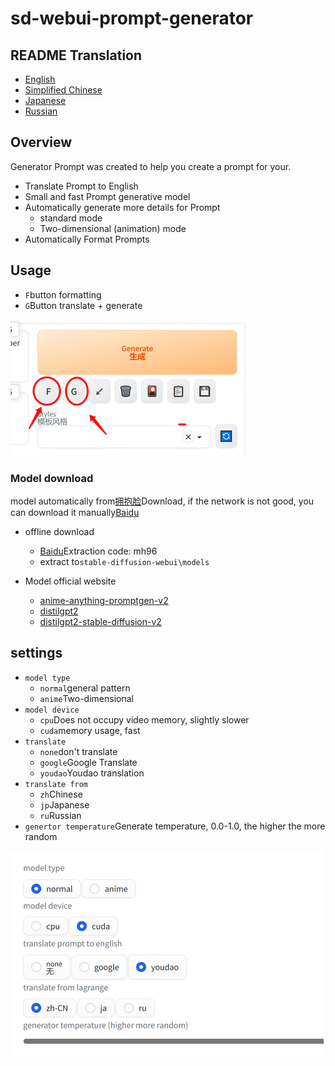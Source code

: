 # sd-webui-prompt-generator

## README Translation

-   [English](README.en.md)
-   [Simplified Chinese](README.md)
-   [Japanese](README.ja.md)
-   [Russian](README.ru.md)

## Overview

Generator Prompt was created to help you create a prompt for your.

-   Translate Prompt to English
-   Small and fast Prompt generative model
-   Automatically generate more details for Prompt
    -   standard mode
    -   Two-dimensional (animation) mode
-   Automatically Format Prompts

## Usage

-   `F`button formatting
-   `G`Button translate + generate

![ui.png](./docs/ui.png)

### Model download

model automatically from[拥抱脸](https://huggingface.co/)Download, if the network is not good, you can download it manually[Baidu](https://pan.baidu.com/s/1RRo30reGmhRzFlGrZG74tg?pwd=mh96)

-   offline download
    -   [Baidu](https://pan.baidu.com/s/1RRo30reGmhRzFlGrZG74tg?pwd=mh96)Extraction code: mh96
    -   extract to`stable-diffusion-webui\models`

-   Model official website
    -   [anime-anything-promptgen-v2](https://huggingface.co/FredZhang7/anime-anything-promptgen-v2)
    -   [distilgpt2](https://huggingface.co/distilgpt2)
    -   [distilgpt2-stable-diffusion-v2](https://huggingface.co/FredZhang7/distilgpt2-stable-diffusion-v2)

## settings

-   `model type`
    -   `normal`general pattern
    -   `anime`Two-dimensional
-   `model device`
    -   `cpu`Does not occupy video memory, slightly slower
    -   `cuda`memory usage, fast
-   `translate `
    -   `none`don't translate
    -   `google`Google Translate
    -   `youdao`Youdao translation
-   `translate from`
    -   `zh`Chinese
    -   `jp`Japanese
    -   `ru`Russian
-   `genertor temperature`Generate temperature, 0.0-1.0, the higher the more random

![img.png](./docs/setting.png)
